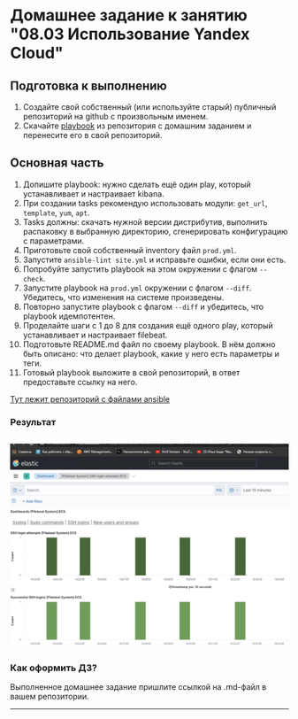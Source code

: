# Домашнее задание к занятию "08.03 Использование Yandex Cloud"

## Подготовка к выполнению
1. Создайте свой собственный (или используйте старый) публичный репозиторий на github с произвольным именем.
2. Скачайте [playbook](./playbook/) из репозитория с домашним заданием и перенесите его в свой репозиторий.

## Основная часть
1. Допишите playbook: нужно сделать ещё один play, который устанавливает и настраивает kibana.
2. При создании tasks рекомендую использовать модули: `get_url`, `template`, `yum`, `apt`.
3. Tasks должны: скачать нужной версии дистрибутив, выполнить распаковку в выбранную директорию, сгенерировать конфигурацию с параметрами.
4. Приготовьте свой собственный inventory файл `prod.yml`.
5. Запустите `ansible-lint site.yml` и исправьте ошибки, если они есть.
6. Попробуйте запустить playbook на этом окружении с флагом `--check`.
7. Запустите playbook на `prod.yml` окружении с флагом `--diff`. Убедитесь, что изменения на системе произведены.
8. Повторно запустите playbook с флагом `--diff` и убедитесь, что playbook идемпотентен.
9. Проделайте шаги с 1 до 8 для создания ещё одного play, который устанавливает и настраивает filebeat.
10. Подготовьте README.md файл по своему playbook. В нём должно быть описано: что делает playbook, какие у него есть параметры и теги.
11. Готовый playbook выложите в свой репозиторий, в ответ предоставьте ссылку на него.

[Тут лежит репозиторий с файлами ansible](https://github.com/avo1yanskiy/Ansible-Netology/tree/main/08.03)

<h3>Результат</h3>

![alt tag](https://github.com/avo1yanskiy/devops-netology/blob/main/mnt-homeworks/image/08.03/1.png)
---

### Как оформить ДЗ?

Выполненное домашнее задание пришлите ссылкой на .md-файл в вашем репозитории.

---